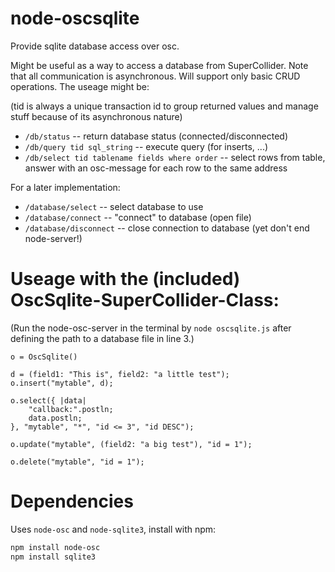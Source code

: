 node-oscsqlite
==============

Provide sqlite database access over osc.

Might be useful as a way to access a database from SuperCollider. Note that all communication is asynchronous. Will support only basic CRUD operations. The useage might be:

(tid is always a unique transaction id to group returned values and manage stuff because of its asynchronous nature)

* ``/db/status`` -- return database status (connected/disconnected)
* ``/db/query tid sql_string`` -- execute query (for inserts, ...)
* ``/db/select tid tablename fields where order`` -- select rows from table, answer with an osc-message for each row to the same address

For a later implementation:
* ``/database/select`` -- select database to use
* ``/database/connect`` -- "connect" to database (open file)
* ``/database/disconnect`` -- close connection to database (yet don't end node-server!)


Useage with the (included) OscSqlite-SuperCollider-Class:
=========================================================

(Run the node-osc-server in the terminal by ``node oscsqlite.js`` after defining the path to a database file in line 3.)

```
o = OscSqlite()

d = (field1: "This is", field2: "a little test");
o.insert("mytable", d);

o.select({ |data|
	"callback:".postln;
	data.postln;
}, "mytable", "*", "id <= 3", "id DESC");

o.update("mytable", (field2: "a big test"), "id = 1");

o.delete("mytable", "id = 1");
```


Dependencies
=============

Uses ``node-osc`` and ``node-sqlite3``, install with npm:

```bash
npm install node-osc
npm install sqlite3
```